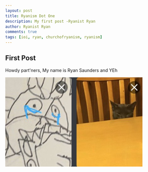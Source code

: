 ```yaml
---
layout: post
title: Ryanism Dot One
description: My first post -Ryanist Ryan
author: Ryanist Ryan
comments: true
tags: [ioi, ryan, churchofryanism, ryanism]
---
```


## **First Post**
Howdy part'ners, My name is Ryan Saunders and YEh 

![](../images/2021/memecat.jpg)
